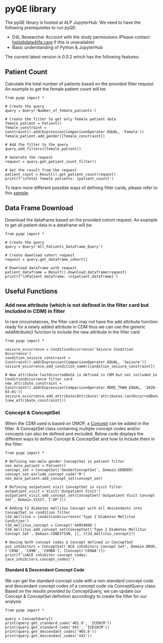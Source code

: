 # pyQE library
The pyQE library is hosted at ALP JupyterHub. We need to have the following prerequisites to run pyQE:
- D4L Researcher Account with the study permissions (Please contact help@data4life.care if this is unavailable)
- Basic understanding of Python & JupyterHub

The current latest version is 0.0.2 which has the following features:

## Patient Count
Calculate the total number of patients based on the provided filter request. An example to get the female patient count will be: 

```
from pyqe import *

# Create the query
query = Query('Number_of_female_patients')

# Create the filter to get only female patient data
female_patient = Patient()
female_constraint = Constraint().add(Expression(ComparisonOperator.EQUAL, 'Female'))
female_patient.add_gender([female_constraint])

# Add the filter to the query
query.add_filters([female_patient])

# Generate the request
request = query.get_patient_count_filter()

# Get the result from the request
patient_count = Result().get_patient_count(request)
print(f'\nTotal female patients: {patient_count}')
```

To learn more different possible ways of defining filter cards, please refer to this [sample](../samples/../../samples/jupyter/demo.ipynb).


## Data Frame Download
Download the dataframe based on the provided cohort request. An example to get all patient data in a dataframe will be:

```
from pyqe import *

# Create the query
query = Query('All_Patients_Dataframe_Query')

# Create download cohort request
request = query.get_dataframe_cohort()

# Download dataframe with request
patient_dataframe = Result().download_dataframe(request)
print(f'\nPatient dataframe: \n{patient_dataframe}')
```

## Useful Functions
### Add new attribute (which is not defined in the filter card but included in CDM) in filter
In rare circumstances, the filter card may not have the add attribute function ready for a newly added attribute in CDM thus we can use the generic <i>addAttribute()</i> function to include the new attribute in the filter card
```
from pyqe import *

seizure_occurrence = ConditionOccurrence('Seizure Condition Occurrence')
condition_seizure_constraint = Constraint().add(Expression(ComparisonOperator.EQUAL, 'Seizure'))
seizure_occurrence.add_condition_name([condition_seizure_constraint])

# New attribute lastOccurredDate is defined in CDM but not included in ConditionOccurrence filter card 
new_attribute_constraint = Constraint().add(Expression(ComparisonOperator.MORE_THAN_EQUAL, '2020-03-01'))
seizure_occurrence.add_attribute(Attribute('attributes.lastOccurredDate', [new_attribute_constraint]))
```

### Concept & ConceptSet
When the CDM used is based on OMOP, a [Concept](https://ohdsi.github.io/TheBookOfOhdsi/StandardizedVocabularies.html#concepts) can be added in the filter. A ConceptSet class containing multiple concept codes and/or concepts can also be defined and excluded. Below code displays the different ways to define Concept & ConceptSet and how to include them in the filter:
```
from pyqe import *

# Defining non-male gender ConceptSet in patient filter
non_male_patient = Patient()
concept_set = ConceptSet('GenderConceptSet', Domain.GENDER)
concept_set.exclude_concept_code('M')
non_male_patient.add_concept_set(concept_set)

# Defining outpatient visit ConceptSet in visit filter
outpatient_visit = Visit('Outpatient Visit')
outpatient_visit.add_concept_set(ConceptSet('Outpatient Visit Concept Set', Domain.VISIT, ['OP']))

# Adding t2 diabetes mellitus Concept with all descendants into ConceptSet in condition filter
t2d_mellitus = ConditionOccurrence('Type 2 Diabetes Mellitus Condition')
t2d_mellitus_concept = Concept('44054006')
t2d_mellitus.add_concept_set(ConceptSet('Type 2 Diabetes Mellitus Concept Set', Domain.CONDITION, [], [t2d_mellitus_concept]))

# Having both concept codes & Concept defined in ConceptSet
ace_inhibitors = ConceptSet('ACE inhibitors Concept Set', Domain.DRUG, ['C09A', 'C09B', 'C09BA'], [Concept('C09AA')])
print(f'\nACE inhibitor concept codes: {ace_inhibitors.concept_codes}')
```

#### Standard & Descendant Concept Code
We can get the standard concept code with a non-standard concept code and descendant concept codes of a concept code via ConceptQuery class. Based on the results provided by ConceptQuery, we can update our Concept & ConceptSet definition accordingly to create the filter for our analysis
```
from pyqe import *

query = ConceptQuery()
print(query.get_standard_code('401.9', 'ICD9CM'))
print(query.get_standard_code('V41', 'ICD10CM'))
print(query.get_descendant_codes('965.6'))
print(query.get_descendant_codes('V41'))
```
